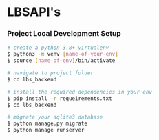 # LBSAPI's

### Project Local Development Setup

```bash
# create a python 3.8+ virtualenv
$ python3 -m venv [name-of-your-env]
$ source [name-of-env]/bin/activate

# navigate to project folder
$ cd lbs_backend

# install the required dependencies in your env
$ pip install -r requeirements.txt
$ cd lbs_backend

# migrate your sqlite3 database
$ python manage.py migrate
$ python manage runserver
```
